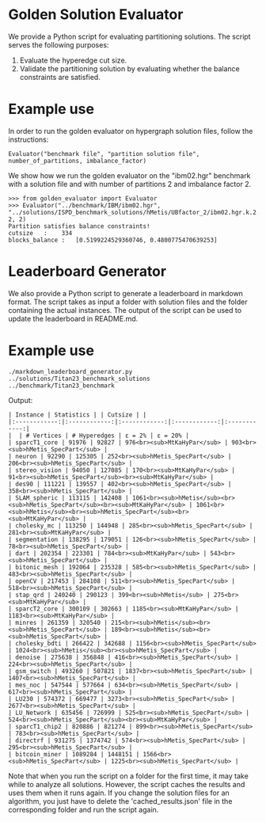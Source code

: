 # Golden Solution Evaluator #

We provide a Python script for evaluating partitioning solutions. The script serves the following purposes:
1. Evaluate the hyperedge cut size.
2. Validate the partitioning solution by evaluating whether the balance constraints are satisfied.

# Example use #

In order to run the golden evaluator on hypergraph solution files, follow the instructions:

```
Evaluator("benchmark file", "partition solution file", number_of_partitions, imbalance_factor)
```

We show how we run the golden evaluator on the "ibm02.hgr" benchmark with a solution file and with number of partitions 2 and imbalance factor 2.

```
>>> from golden_evaluator import Evaluator
>>> Evaluator("../benchmark/IBM/ibm02.hgr", "../solutions/ISPD_benchmark_solutions/hMetis/UBfactor_2/ibm02.hgr.k.2.UBfactor.2.seed.0", 2, 2)
Partition satisfies balance constraints!
cutsize   :    334
blocks_balance :   [0.5199224529360746, 0.4800775470639253]
```

# Leaderboard Generator #

We also provide a Python script to generate a leaderboard in markdown format. The script takes as input a folder with
solution files and the folder containing the actual instances. The output of the script can be used to update the leaderboard
in README.md.

# Example use #

```
./markdown_leaderboard_generator.py ../solutions/Titan23_benchmark_solutions ../benchmark/Titan23_benchmark
```

Output:
```
| Instance | Statistics | | Cutsize | |
|:------------:|:------------:|:------------:|:------------:|:------------:|
|  | # Vertices | # Hyperedges | ε = 2% | ε = 20% |
| sparcT1_core | 91976 | 92827 | 976<br><sub>MtKaHyPar</sub> | 903<br><sub>hMetis_SpecPart</sub> |
| neuron | 92290 | 125305 | 252<br><sub>hMetis_SpecPart</sub> | 206<br><sub>hMetis_SpecPart</sub> |
| stereo_vision | 94050 | 127085 | 170<br><sub>MtKaHyPar</sub> | 91<br><sub>hMetis_SpecPart</sub><br><sub>MtKaHyPar</sub> |
| des90 | 111221 | 139557 | 402<br><sub>hMetis_SpecPart</sub> | 358<br><sub>hMetis_SpecPart</sub> |
| SLAM_spheric | 113115 | 142408 | 1061<br><sub>hMetis</sub><br><sub>hMetis_SpecPart</sub><br><sub>MtKaHyPar</sub> | 1061<br><sub>hMetis</sub><br><sub>hMetis_SpecPart</sub><br><sub>MtKaHyPar</sub> |
| cholesky_mc | 113250 | 144948 | 285<br><sub>hMetis_SpecPart</sub> | 281<br><sub>MtKaHyPar</sub> |
| segmentation | 138295 | 179051 | 126<br><sub>hMetis_SpecPart</sub> | 78<br><sub>hMetis_SpecPart</sub> |
| dart | 202354 | 223301 | 784<br><sub>MtKaHyPar</sub> | 543<br><sub>hMetis_SpecPart</sub> |
| bitonic_mesh | 192064 | 235328 | 585<br><sub>hMetis_SpecPart</sub> | 483<br><sub>hMetis_SpecPart</sub> |
| openCV | 217453 | 284108 | 511<br><sub>hMetis_SpecPart</sub> | 518<br><sub>hMetis_SpecPart</sub> |
| stap_qrd | 240240 | 290123 | 399<br><sub>hMetis</sub> | 275<br><sub>MtKaHyPar</sub> |
| sparcT2_core | 300109 | 302663 | 1185<br><sub>MtKaHyPar</sub> | 1183<br><sub>MtKaHyPar</sub> |
| minres | 261359 | 320540 | 215<br><sub>hMetis</sub><br><sub>hMetis_SpecPart</sub> | 189<br><sub>hMetis</sub><br><sub>hMetis_SpecPart</sub> |
| cholesky_bdti | 266422 | 342688 | 1156<br><sub>hMetis_SpecPart</sub> | 1024<br><sub>hMetis</sub><br><sub>hMetis_SpecPart</sub> |
| denoise | 275638 | 356848 | 416<br><sub>hMetis_SpecPart</sub> | 224<br><sub>hMetis_SpecPart</sub> |
| gsm_switch | 493260 | 507821 | 1837<br><sub>hMetis_SpecPart</sub> | 1407<br><sub>hMetis_SpecPart</sub> |
| mes_noc | 547544 | 577664 | 634<br><sub>hMetis_SpecPart</sub> | 617<br><sub>hMetis_SpecPart</sub> |
| LU230 | 574372 | 669477 | 3273<br><sub>hMetis_SpecPart</sub> | 2677<br><sub>hMetis_SpecPart</sub> |
| LU_Network | 635456 | 726999 | 525<br><sub>hMetis_SpecPart</sub> | 524<br><sub>hMetis_SpecPart</sub><br><sub>MtKaHyPar</sub> |
| sparcT1_chip2 | 820886 | 821274 | 899<br><sub>hMetis_SpecPart</sub> | 783<br><sub>hMetis_SpecPart</sub> |
| directrf | 931275 | 1374742 | 574<br><sub>hMetis_SpecPart</sub> | 295<br><sub>hMetis_SpecPart</sub> |
| bitcoin_miner | 1089284 | 1448151 | 1566<br><sub>hMetis_SpecPart</sub> | 1225<br><sub>hMetis_SpecPart</sub> |
```

Note that when you run the script on a folder for the first time, it may take while to analyze all solutions. However, the script
caches the results and uses them when it runs again. If you change the solution files for an algorithm, you just have to delete the 'cached_results.json' file in the corresponding folder and run the script again.